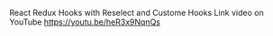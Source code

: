 React Redux Hooks with Reselect and Custome Hooks
Link video on YouTube https://youtu.be/heR3x9NqnQs
